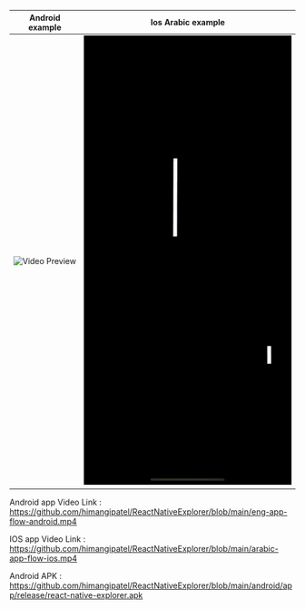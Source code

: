 Android example            |  Ios Arabic example
:-------------------------:|:-------------------------:
![Video Preview](./eng-app-flow-android.gif)|![Video Preview](./arabic-app-flow-ios.gif)

Android app Video Link : https://github.com/himangipatel/ReactNativeExplorer/blob/main/eng-app-flow-android.mp4

IOS app Video Link : https://github.com/himangipatel/ReactNativeExplorer/blob/main/arabic-app-flow-ios.mp4

Android APK : https://github.com/himangipatel/ReactNativeExplorer/blob/main/android/app/release/react-native-explorer.apk




